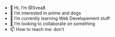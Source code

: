 - 👋 Hi, I’m @Svea8
- 👀 I’m interested in anime and dogs
- 🌱 I’m currently learning Web Developement stuff
- 💞️ I’m looking to collaborate on something
- 📫 How to reach me: don't

<!---
Svea8/Svea8 is a ✨ special ✨ repository because its `README.md` (this file) appears on your GitHub profile.
You can click the Preview link to take a look at your changes.
--->
